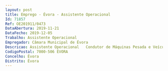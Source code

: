 ```yaml
--- 
layout: post
title: Emprego - Évora - Assistente Operacional
Id: 71857
Ref: OE201911/0473
DataAbertura: 2019-11-21
DataFecho: 2019-12-05
Trabalho: Assistente Operacional
Empregador: Câmara Municipal de Évora
Descricao: Assistente Operacional   Condutor de Máquinas Pesada e Veículos Especiais   Conduz máquinas pesadas de movimentação de terras, manobrando também sistemas hidráulicos ou mecânicos complementares das viaturas  zela pela conservação e limpeza da viatura distribuída  verifica diariamente os níveis de óleo e água e comunica eventuais ocorrências anormais detetadas  Conduz viaturas ligeiras ou pesadas  Procede ao transporte de diversos materiais e mercadorias de acordo com as necessidades dos serviços, predominantemente materiais destinados ao abastecimento das obras em execução bem como de produtos sobrantes das mesmas  Verifica o acondicionamento da carga do veículo e aciona os mecanismos necessários à sua carga e descarga, podendo, quando esta é feita manualmente, prestar colaboração  Assegura a manutenção do veículo cuidando da sua limpeza e lubrificação  Abastece a viatura de combustível, registando diariamente, no respetivo boletim, essa ocorrência, bem como os quilómetros percorridos e os diversos serviços executados  Conduz e manobra tratores com ou sem atrelado, com equipamento especial de limpa sebes, verifica, limpa, lubrifica e afina o equipamento à sua disposição tendo em vista a sua conservação  Procede a pequenas reparações providenciando, em caso de avarias de maior dimensão, a devida informação superior para ulterior reparação. Procede à arrumação no sítio adequado no final do dia.
CodigoPostal: 7000-506 ÉVORA
Concelho: Évora
Distrito: Évora
--- 
```

